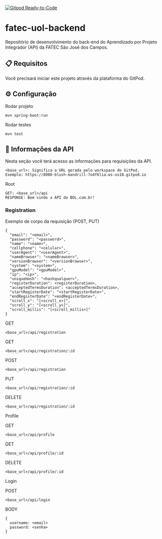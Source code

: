 [![Gitpod Ready-to-Code](https://img.shields.io/badge/Gitpod-Ready--to--Code-blue?logo=gitpod)](https://gitpod.io/#https://github.com/fabsvas/fatec-uol-backend)

# fatec-uol-backend
Repositório de desenvolvimento do back-end do Aprendizado por Projeto Integrador (API) da FATEC São José dos Campos.

## :clipboard: Requisitos
Você precisará iniciar este projeto através da plataforma do GitPod.

## :gear: Configuração
Rodar projeto
```
mvn spring-boot:run
```
Rodar testes
```
mvn test
```
## :pushpin: Informações da API
Nesta seção você terá acesso as informações para requisições da API.

```
<base_url>: Significa a URL gerada pelo workspace do GitPod.
Exemplo: https://8080-blush-mandrill-7o4f6lia.ws-us18.gitpod.io
```

Root
```
GET: <base_url>/api
RESPONSE: Bem vindo a API do BOL.com.br!
```

### Registration
Exemplo de corpo da requisição (POST, PUT)
```
{
  "email": "<email>",
  "password": "<password>",
  "name": "<name>",
  "cellphone": "<celular>",
  "userAgent": "<userAgent>",
  "nameBrowser": "<nameBrowser>",
  "versionBrowser": "<versionBrowser>",
  "system": "<system>",
  "gpuModel": "<gpuModel>",
  "ip": "<ip>",
  "uniqueHash": "<hashqualquer>",
  "registerDuration": <registerDuration>,
  "acceptedTermsDuration": <acceptedTermsDuration>,
  "startRegisterDate": "<startRegisterDate>",
  "endRegisterDate": "<endRegisterDate>",
  "scroll_x": "[<scroll_x>]",
  "scroll_y": "[<scroll_y>]",
  "scroll_millis": "[<scroll_millis>]"
}
```

GET
```
<base_url>/api/registration
```

GET
```
<base_url>/api/registration/:id
```

POST
```
<base_url>/api/registration
```

PUT
```
<base_url>/api/registration/:id
```

DELETE
```
<base_url>/api/registration/:id
```

Profile

GET
```
<base_url>/api/profile
```

GET
```
<base_url>/api/profile/:id
```

DELETE
```
<base_url>/api/profile/:id
```

Login

POST
```
<base_url>/api/login
```

BODY
```
{
  username: <email>
  password: <senha>
}
```
